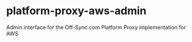 # platform-proxy-aws-admin
Admin interface for the Off-Sync.com Platform Proxy implementation for AWS
